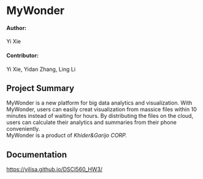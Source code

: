 # MyWonder
#### Author:
Yi Xie
#### Contributor:
Yi Xie, Yidan Zhang, Ling Li
## Project Summary
MyWonder is a new platform for big data analytics and visualization. With MyWonder, users can easily creat visualization from massice files within 10 minutes instead of waiting for hours. By distributing the files on the cloud, users can calculate their analytics and summaries from their phone conveniently.   
MyWonder is a product of _Khider&Garijo CORP._
## Documentation
https://yilisa.github.io/DSCI560_HW3/
